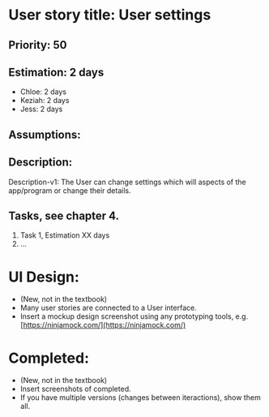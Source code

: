 
# User story title: User settings

## Priority: 50

## Estimation: 2 days

* Chloe: 2 days
* Keziah: 2 days
* Jess: 2 days

## Assumptions:

## Description: 

Description-v1: The User can change settings which will aspects of the app/program or change their details.

## Tasks, see chapter 4.

1. Task 1, Estimation XX days
2. ...


# UI Design:
* (New, not in the textbook) 
* Many user stories are connected to a User interface.
* Insert a mockup design screenshot using any prototyping tools, e.g. [https://ninjamock.com/](https://ninjamock.com/)

# Completed:
* (New, not in the textbook) 
* Insert screenshots of completed. 
* If you have multiple versions (changes between iteractions), show them all.
